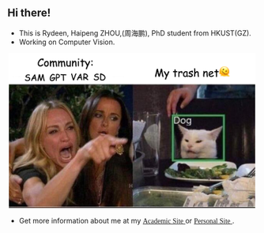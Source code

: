 ## Hi there!
* This is Rydeen, Haipeng ZHOU,(周海鹏), PhD student from HKUST(GZ).<br>
* Working on Computer Vision.<br>
<center>
  <img src="https://github.com/lesslie856/lesslie856.github.io/blob/main/caprice_fig/meme_net.png" width="500" title=":p">
</center>

* Get more information about me at my <a href="https://haipengzhou856.github.io/"><font face="Maiandra GD">Academic Site</font> </a> or <a href="https://rydeen856.site/"><font face="Maiandra GD">Personal Site</font> </a>.
        </div> <br>

<!--
**haipengzhou856/haipengzhou856** is a ✨ _special_ ✨ repository because its `README.md` (this file) appears on your GitHub profile.

Here are some ideas to get you started:

- 🔭 I’m currently working on ...
- 🌱 I’m currently learning ...
- 👯 I’m looking to collaborate on ...
- 🤔 I’m looking for help with ...
- 💬 Ask me about ...
- 📫 How to reach me: ...
- 😄 Pronouns: ...
- ⚡ Fun fact: ...
-->
